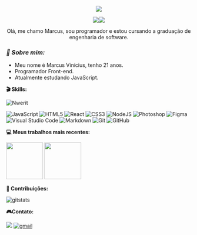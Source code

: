 <p align="center">
  <img src="https://media.giphy.com/media/v1.Y2lkPTc5MGI3NjExem0zazZtcm85cGZjbzdxZXk5ODVxYTFqMGozaGlvMWt6emxpeWd6cSZlcD12MV9pbnRlcm5hbF9naWZfYnlfaWQmY3Q9Zw/26tn33aiTi1jkl6H6/giphy.gif"/>
</p>

<p align="center">
    <a href="https://www.linkedin.com/in/marcusengsoft/">
      <img src="https://img.shields.io/badge/LinkedIn-307cc5?style=for-the-badge&logo=linkedin&logoColor=white"/><img src="https://komarev.com/ghpvc/?username=nwerit&style=for-the-badge"/></a>
</p>

<p align="center">
 Olá, me chamo Marcus, sou programador e estou cursando a graduação de engenharia de software.
</p>

### *🔌 Sobre mim:*

* Meu nome é Marcus Vinícius, tenho 21 anos.
* Programador Front-end.
* Atualmente estudando JavaScript.

**🎬 Skills:**

<p>
<img src="https://github-readme-stats.vercel.app/api/top-langs?username=nwerit&theme=dark&show_icons=true&locale=en&layout=compact" alt="Nwerit" />
</p>

![JavaScript](https://img.shields.io/badge/javascript-%23323330.svg?style=for-the-badge&logo=javascript&logoColor=%23F7DF1E)
![HTML5](https://img.shields.io/badge/html5-%23E34F26.svg?style=for-the-badge&logo=html5&logoColor=white)
![React](https://img.shields.io/badge/react-%2320232a.svg?style=for-the-badge&logo=react&logoColor=%2361DAFB)
![CSS3](https://img.shields.io/badge/css3-%231572B6.svg?style=for-the-badge&logo=css3&logoColor=white)
![NodeJS](https://img.shields.io/badge/node.js-6DA55F?style=for-the-badge&logo=node.js&logoColor=white)
![Photoshop](https://img.shields.io/badge/adobe%20photoshop-%2331A8FF.svg?style=for-the-badge&logo=adobe%20photoshop&logoColor=white)
![Figma](https://img.shields.io/badge/figma-%23F24E1E.svg?style=for-the-badge&logo=figma&logoColor=white)
![Visual Studio Code](https://img.shields.io/badge/Visual%20Studio%20Code-0078d7.svg?style=for-the-badge&logo=visual-studio-code&logoColor=white)
![Markdown](https://img.shields.io/badge/markdown-%23000000.svg?style=for-the-badge&logo=markdown&logoColor=white)
![Git](https://img.shields.io/badge/git-%23F05033.svg?style=for-the-badge&logo=git&logoColor=white)
![GitHub](https://img.shields.io/badge/github-%23121011.svg?style=for-the-badge&logo=github&logoColor=white)


**💻 Meus trabalhos mais recentes:**

<div>
<a href="https://github.com/Nwerit/projeto-site">
    <img height=100 src="https://github-readme-stats.vercel.app/api/pin/?username=nwerit&repo=projeto-site&theme=dark"/></a>
  <a href="https://github.com/Nwerit/calculadora-simples">
    <img height=100 src="https://github-readme-stats.vercel.app/api/pin/?username=nwerit&repo=calculadora-simples&theme=dark"/></a>
</div>

**👤 Contribuições:**

<p>
<img alt=gitstats src="https://github-readme-stats.vercel.app/api?username=Nwerit&theme=dark"/>
</p>

**🎮Contato:**

<a href="https://www.linkedin.com/in/marcusengsoft/">
<img src="https://img.shields.io/badge/linkedin-%230077B5.svg?style=for-the-badge&logo=linkedin&logoColor=white"/></a>
<a href="mailto:marcusengsoft@gmail.com">
<img alt=gmail src="https://img.shields.io/badge/Gmail-D14836?style=for-the-badge&logo=gmail&logoColor=white"/></a>
